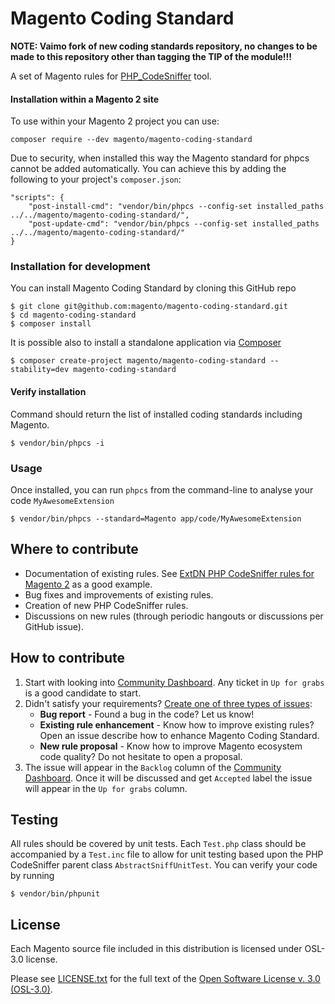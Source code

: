 # Magento Coding Standard

**NOTE: Vaimo fork of new coding standards repository, no changes to be made to this repository other than tagging the TIP of the module!!!**

A set of Magento rules for [PHP_CodeSniffer](https://github.com/squizlabs/PHP_CodeSniffer) tool.

#### Installation within a Magento 2 site
To use within your Magento 2 project you can use:
````
composer require --dev magento/magento-coding-standard
````
Due to security, when installed this way the Magento standard for phpcs cannot be added automatically.
You can achieve this by adding the following to your project's `composer.json`:
````
"scripts": {
    "post-install-cmd": "vendor/bin/phpcs --config-set installed_paths ../../magento/magento-coding-standard/",
    "post-update-cmd": "vendor/bin/phpcs --config-set installed_paths ../../magento/magento-coding-standard/"
}
````

### Installation for development
You can install Magento Coding Standard by cloning this GitHub repo
```
$ git clone git@github.com:magento/magento-coding-standard.git
$ cd magento-coding-standard
$ composer install
```
It is possible also to install a standalone application via [Composer](https://getcomposer.org)
```
$ composer create-project magento/magento-coding-standard --stability=dev magento-coding-standard
```

#### Verify installation
Command should return the list of installed coding standards including Magento.
```
$ vendor/bin/phpcs -i
```
### Usage
Once installed, you can run `phpcs` from the command-line to analyse your code `MyAwesomeExtension`
```
$ vendor/bin/phpcs --standard=Magento app/code/MyAwesomeExtension
```
## Where to contribute
- Documentation of existing rules. See [ExtDN PHP CodeSniffer rules for Magento 2](https://github.com/extdn/extdn-phpcs) as a good example.
- Bug fixes and improvements of existing rules.
- Creation of new PHP CodeSniffer rules.
- Discussions on new rules (through periodic hangouts or discussions per GitHub issue).

## How to contribute
1) Start with looking into [Community Dashboard](https://github.com/magento/magento-coding-standard/projects/1). Any ticket in `Up for grabs` is a good candidate to start.
2) Didn't satisfy your requirements? [Create one of three types of issues](https://github.com/magento/magento-coding-standard/issues/new/choose):
   - **Bug report** - Found a bug in the code? Let us know!
   - **Existing rule enhancement** - Know how to improve existing rules? Open an issue describe how to enhance Magento Coding Standard.
   - **New rule proposal** - Know how to improve Magento ecosystem code quality? Do not hesitate to open a proposal.
3) The issue will appear in the `Backlog` column of the [Community Dashboard](https://github.com/magento/magento-coding-standard/projects/1). Once it will be discussed and get `Accepted` label the issue will appear in the `Up for grabs` column.

## Testing
All rules should be covered by unit tests. Each `Test.php` class should be accompanied by a `Test.inc` file to allow for unit testing based upon the PHP CodeSniffer parent class `AbstractSniffUnitTest`.
You can verify your code by running
```
$ vendor/bin/phpunit
```

## License
Each Magento source file included in this distribution is licensed under OSL-3.0 license.

Please see [LICENSE.txt](https://github.com/magento/magento-coding-standard/blob/master/LICENSE.txt) for the full text of the [Open Software License v. 3.0 (OSL-3.0)](http://opensource.org/licenses/osl-3.0.php).
